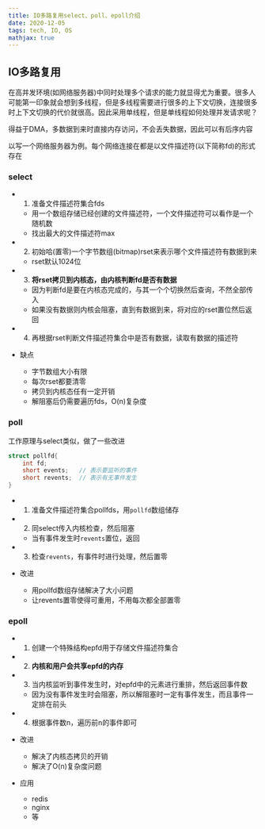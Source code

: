 ```yaml
---
title: IO多路复用select、poll、epoll介绍
date: 2020-12-05
tags: tech, IO, OS
mathjax: true
---
```


## IO多路复用

在高并发环境(如网络服务器)中同时处理多个请求的能力就显得尤为重要。很多人可能第一印象就会想到多线程，但是多线程需要进行很多的上下文切换，连接很多时上下文切换的代价就很高。因此采用单线程，但是单线程如何处理并发请求呢？

得益于DMA，多数据到来时直接内存访问，不会丢失数据，因此可以有后序内容

以写一个网络服务器为例。每个网络连接在都是以文件描述符(以下简称fd)的形式存在


### select

- 1. 准备文件描述符集合fds
    * 用一个数组存储已经创建的文件描述符，一个文件描述符可以看作是一个随机数
    * 找出最大的文件描述符max
- 2. 初始哈(置零)一个字节数组(bitmap)rset来表示哪个文件描述符有数据到来
    * rset默认1024位
- 3. **将rset拷贝到内核态，由内核判断fd是否有数据** 
    * 因为判断fd是要在内核态完成的，与其一个个切换然后查询，不然全部传入
    * 如果没有数据则内核会阻塞，直到有数据到来，将对应的rset置位然后返回
- 4. 再根据rset判断文件描述符集合中是否有数据，读取有数据的描述符

- 缺点
    * 字节数组大小有限
    * 每次rset都要清零
    * 拷贝到内核态任有一定开销
    * 解阻塞后仍需要遍历fds，O(n)复杂度


### poll

工作原理与select类似，做了一些改进

```c
struct pollfd{
    int fd;
    short events;   // 表示要监听的事件
    short revents;  // 表示有无事件发生
}
```

- 1. 准备文件描述符集合pollfds，用`pollfd`数组储存
- 2. 同select传入内核检查，然后阻塞
    * 当有事件发生时`revents`置位，返回
- 3. 检查`revents`，有事件时进行处理，然后置零

- 改进
    * 用pollfd数组存储解决了大小问题
    * 让revents置零使得可重用，不用每次都全部置零


### epoll

- 1. 创建一个特殊结构epfd用于存储文件描述符集合
- 2. **内核和用户会共享epfd的内存**
- 3. 当内核监听到事件发生时，对epfd中的元素进行重排，然后返回事件数
    * 因为没有事件发生时会阻塞，所以解阻塞时一定有事件发生，而且事件一定排在前头
- 4. 根据事件数n，遍历前n的事件即可

- 改进
    * 解决了内核态拷贝的开销
    * 解决了O(n)复杂度问题
- 应用
    * redis
    * nginx
    * 等



